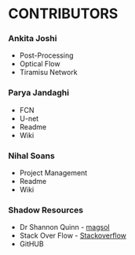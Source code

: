 # CONTRIBUTORS 

### Ankita Joshi
 - Post-Processing
 - Optical Flow
 - Tiramisu Network

### Parya Jandaghi
 - FCN
 - U-net
 - Readme
 - Wiki

### Nihal Soans
- Project Management
- Readme
- Wiki

### Shadow Resources
- Dr Shannon Quinn - [magsol](https://github.com/magsol)
- Stack Over Flow - [Stackoverflow](https://stackoverflow.com/)
- GitHUB
